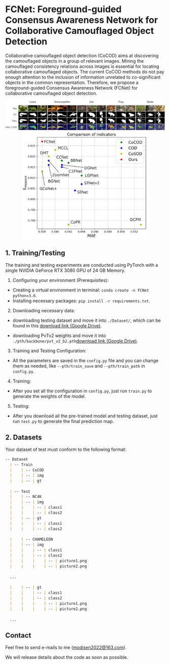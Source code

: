 # FCNet: Foreground-guided Consensus Awareness Network for Collaborative Camouflaged Object Detection

Collaborative camouflaged object detection (CoCOD) aims at discovering the camouflaged objects in a group of relevant images.  Mining the camouflaged consistency relations across images is essential for locating collaborative camouflaged objects. The current CoCOD methods do not pay enough attention to the inclusion of information unrelated to co-significant objects in the common representation. Therefore, we propose a foreground-guided Consensus Awareness Network (FCNet) for collaborative camouflaged object detection.

<img src="./pics/FCNet_output.png">

<div align=center>
<img src="./pics/FCNet_all_modules.png" width="400px">
</div>


## 1. Training/Testing

The training and testing experiments are conducted using PyTorch with a single NVIDIA GeForce RTX 3080 GPU of 24 GB Memory.

1. Configuring your environment (Prerequisites):

- Creating a virtual environment in terminal: `conda create -n FCNet python=3.6`.
- Installing necessary packages: `pip install -r requirements.txt`.

2. Downloading necessary data:

- downloading testing dataset and move it into `./Dataset/`, which can be found in this [download link (Google Drive)](https://drive.google.com/file/d/1wyLfm0QhpOsgM5NoNcGCbgXnzQzBAJiX/view).

- downloading PvTv2 weights and move it into `./pth/backbone/pvt_v2_b2.pth`[download link (Google Drive)](https://drive.google.com/file/d/15D_GL4wY2oNzLvovCHg6aATVFWTezgtw/view?usp=sharing).

3. Training and Testing Configuration:

- All the parameters are saved in the `config.py` file and you can change them as needed, like `--pth/train_save` and `--pth/train_path` in `config.py`.

4. Training:

- After you set all the configuration in `config.py`, just run `train.py` to generate the weights of the model.

5. Testing:

- After you download all the pre-trained model and testing dataset, just run `test.py` to generate the final prediction map.

## 2. Datasets

Your dataset of test must conform to the following format:

```markdown
-- Dataset
  | -- Train
  |    | -- CoCOD
  |    | -- | img
  |    | -- | gt

  | -- Test
  |    | -- NC4K
  |    | -- | img
  |    |    | -- | class1
  |    |    | -- | class2
  |    | -- | gt
  |    |    | -- | class1
  |    |    | -- | class2
  
  |    | -- CHAMELEON
  |    | -- | img
  |    |    | -- | class1
  |    |    | -- | class2
  |    |    |    | -- | picture1.png
  |    |    |    | -- | picture2.png
  
  ...
    
  |    | -- | gt
  |    |    | -- | class1
  |    |    | -- | class2
  |    |    |    | -- | picture1.png
  |    |    |    | -- | picture2.png
  
  ...

```

## Contact

Feel free to send e-mails to me (modisen2022@163.com).

We will release details about the code as soon as possible.
